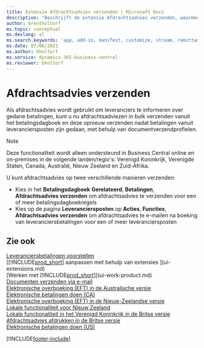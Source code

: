 ```yaml
---
title: Extensie Afdrachtsadvies verzenden | Microsoft Docs
description: 'Beschrijft de extensie Afdrachtsadvies verzenden, waarmee afdrachtsadviezen kunnen worden ge-e-maild en opnieuw worden verzonden vanuit de betalingsdagboek- en leveranciersposten.'
author: brentholtorf
ms.topic: conceptual
ms.devlang: al
ms.search.keywords: 'app, add-in, manifest, customize, stream, remittance, advice'
ms.date: 07/06/2021
ms.author: bholtorf
ms.service: dynamics-365-business-central
ms.reviewer: bholtorf
---
```

# Afdrachtsadvies verzenden

Als afdrachtsadvies wordt gebruikt om leveranciers te informeren over gedane betalingen, kunt u nu afdrachtsadviezen in bulk verzenden vanuit het betalingsdagboek en deze opnieuw verzenden nadat betalingen vanuit leveranciersposten zijn gedaan, met behulp van documentverzendprofielen.

> [!NOTE]
> Deze functionaliteit wordt alleen ondersteund in Business Central online en on-premises in de volgende landen/regio's: Verenigd Koninkrijk, Verenigde Staten, Canada, Australië, Nieuw Zeeland en Zuid-Afrika.  

U kunt afdrachtsadvies op twee verschillende manieren verzenden:

* Kies in het **Betalingsdagboek** **Gerelateerd**, **Betalingen**, **Afdrachtsadvies verzenden** om afdrachtsadvies te verzenden voor een of meer betalingsdagboekregels
* Kies op de pagina **Leveranciersposten** op **Acties**, **Functies**, **Afdrachtsadvies verzenden** om afdrachtsadvies te e-mailen na boeking van leveranciersbetalingen voor een of meer leveranciersposten

## Zie ook

[Leveranciersbetalingen voorstellen](payables-how-suggest-vendor-payments.md)  
[[!INCLUDE[prod_short](includes/prod_short.md)] aanpassen met behulp van extensies ](ui-extensions.md)  
[Werken met [!INCLUDE[prod_short](includes/prod_short.md)]](ui-work-product.md)  
[Documenten verzenden via e-mail](ui-how-send-documents-email.md)  
[Elektronische overboeking (EFT) in de Australische versie](localfunctionality/australia/electronic-funds-transfer-eft-.md)  
[Elektronische betalingen doen (CA)](finance-make-payments-with-bank-data-conversion-service-or-sepa-credit-transfer.md#exporting-payments-to-a-bank-file)  
[Elektronische overboeking (EFT) in de Nieuw-Zeelandse versie](localfunctionality/newzealand/electronic-funds-transfer-eft-.md)  
[Lokale functionaliteit voor Nieuw Zeeland](localfunctionality/newzealand/new-zealand-local-functionality.md)  
[Lokale functionaliteit in het Verenigd Koninkrijk in de Britse versie](localfunctionality/unitedkingdom/united-kingdom-local-functionality.md)  
[Afdrachtsadvies afdrukken in de Britse versie](localfunctionality/unitedkingdom/how-to-print-remittance-advice.md)  
[Elektronische betalingen doen (US)](finance-make-payments-with-bank-data-conversion-service-or-sepa-credit-transfer.md#exporting-payments-to-a-bank-file)  
  

[!INCLUDE[footer-include](includes/footer-banner.md)]
